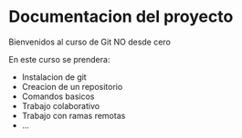 # Documentacion del proyecto

Bienvenidos al curso de Git NO desde cero

En este curso se prendera:

- Instalacion de git
- Creacion de un repositorio
- Comandos basicos
- Trabajo colaborativo
- Trabajo con ramas remotas
- ...
